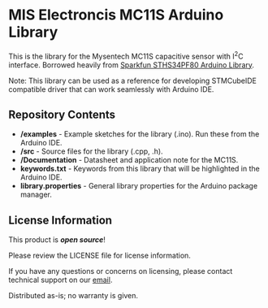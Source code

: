 MIS Electroncis MC11S Arduino Library
========================================

This is the library for the Mysentech MC11S capacitive sensor with I<sup>2</sup>C interface. Borrowed heavily from [Sparkfun STHS34PF80 Arduino Library](https://github.com/sparkfun/SparkFun_STHS34PF80_Arduino_Library).

Note: This library can be used as a reference for developing STMCubeIDE compatible driver that can work seamlessly with Arduino IDE.

Repository Contents
-------------------

* **/examples** - Example sketches for the library (.ino). Run these from the Arduino IDE.
* **/src** - Source files for the library (.cpp, .h).
* **/Documentation** - Datasheet and application note for the MC11S.
* **keywords.txt** - Keywords from this library that will be highlighted in the Arduino IDE.
* **library.properties** - General library properties for the Arduino package manager.

License Information
-------------------

This product is _**open source**_! 

Please review the LICENSE file for license information. 

If you have any questions or concerns on licensing, please contact technical support on our [email](lovelesh@miselectronics.com).

Distributed as-is; no warranty is given.

_<COLLABORATION CREDIT>_
